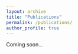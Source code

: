 ```yaml
---
layout: archive
title: "Publications"
permalink: /publications/
author_profile: true
---
```


Coming soon...
